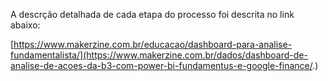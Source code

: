 A descrção detalhada de cada etapa do processo foi descrita no link abaixo:

[https://www.makerzine.com.br/educacao/dashboard-para-analise-fundamentalista/](https://www.makerzine.com.br/dados/dashboard-de-analise-de-acoes-da-b3-com-power-bi-fundamentus-e-google-finance/.)
